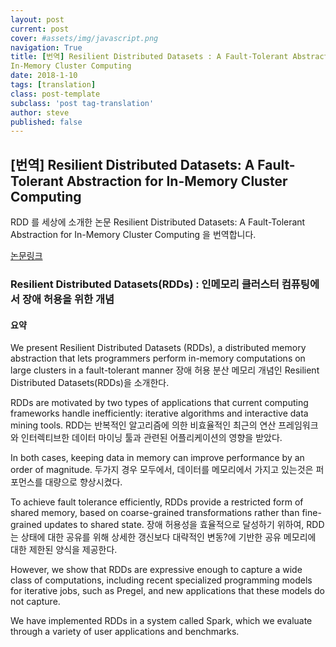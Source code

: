 ```yaml
---
layout: post
current: post
cover: #assets/img/javascript.png
navigation: True
title: [번역] Resilient Distributed Datasets : A Fault-Tolerant Abstraction for
In-Memory Cluster Computing
date: 2018-1-10
tags: [translation]
class: post-template
subclass: 'post tag-translation'
author: steve
published: false
---
```


## [번역] Resilient Distributed Datasets: A Fault-Tolerant Abstraction for In-Memory Cluster Computing

RDD 를 세상에 소개한 논문 Resilient Distributed Datasets: A Fault-Tolerant Abstraction for In-Memory Cluster Computing 을 번역합니다.

[논문링크](https://www.usenix.org/system/files/conference/nsdi12/nsdi12-final138.pdf)


### Resilient Distributed Datasets(RDDs) : 인메모리 클러스터 컴퓨팅에서 장애 허용을 위한 개념

#### 요약
We present Resilient Distributed Datasets (RDDs), a distributed
memory abstraction that lets programmers perform
in-memory computations on large clusters in a
fault-tolerant manner
장애 허용 분산 메모리 개념인 Resilient Distributed Datasets(RDDs)을 소개한다.

RDDs are motivated by two types
of applications that current computing frameworks handle
inefficiently: iterative algorithms and interactive data
mining tools.
RDD는 반복적인 알고리즘에 의한 비효율적인 최근의 연산 프레임워크와 인터렉티브한 데이터 마이닝 툴과 관련된 어플리케이션의 영향을 받았다.

In both cases, keeping data in memory
can improve performance by an order of magnitude.
두가지 경우 모두에서, 데이터를 메모리에서 가지고 있는것은 퍼포먼스를 대량으로 향상시켰다.

To achieve fault tolerance efficiently, RDDs provide a
restricted form of shared memory, based on coarse-grained
transformations rather than fine-grained updates
to shared state.
장애 허용성을 효율적으로 달성하기 위하여, RDD는 상태에 대한 공유를 위해 상세한 갱신보다 대략적인 변동?에 기반한 공유 메모리에 대한 제한된 양식을 제공한다.  

However, we show that RDDs are expressive
enough to capture a wide class of computations, including
recent specialized programming models for iterative
jobs, such as Pregel, and new applications that these
models do not capture.


We have implemented RDDs in a
system called Spark, which we evaluate through a variety
of user applications and benchmarks.
